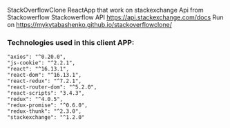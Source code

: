 StackOverflowClone
ReactApp that work on stackexchange Api from Stackowerflow
Stackowerflow API https://api.stackexchange.com/docs
Run on https://mykytabashenko.github.io/stackoverflowclone/
### Technologies used in this client APP:
    "axios": "^0.20.0",
    "js-cookie": "^2.2.1",
    "react": "^16.13.1",
    "react-dom": "^16.13.1",
    "react-redux": "^7.2.1",
    "react-router-dom": "^5.2.0",
    "react-scripts": "3.4.3",
    "redux": "^4.0.5",
    "redux-promise": "^0.6.0",
    "redux-thunk": "^2.3.0",
    "stackexchange": "^1.2.0"
